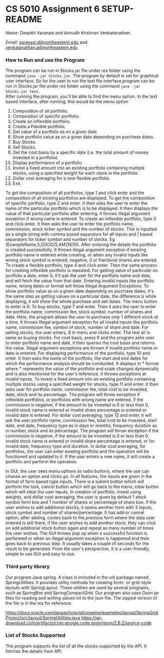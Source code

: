 # CS 5010 Assignment 6 SETUP-README

*Name:* Deepthi Varanasi and Anirudh Krishnan Venkatanathan.

*Email:* varanasi.d@northeastern.edu and venkatanathan.a@northeastern.edu



### How to Run and use the Program

The program can be run in Stocks.jar file under res folder using the command `java -jar Stocks.jar`.
The program by default is set for graphical user interface. So for the user to run the text file
interface,program can be run in Stocks.jar file under res folder using the command 
`java -jar Stocks.jar text`.  
After running the program, you'll be able to find the menu option.
In the text based interface, after running, this would be the menu option

1. Composition of all portfolio.
2. Composition of specific portfolio.
3. Create an inflexible portfolio.
4. Create a Flexible portfolio.
5. Get value of a portfolio as on a given date.
6. Show portfolio value as on a given date depending on purchase dates.
7. Buy Stocks.
8. Sell Stocks.
9. Get the cost basis by a specific date (i.e. the total amount of money invested in a portfolio)
10. Display performance of a portfolio.
11. Invest a fixed amount into an existing portfolio containing multiple stocks, using a specified weight for each stock in the portfolio.
12. Dollar cost averaging for a new flexible portfolio.
13. Exit.

To get the composition of all portfolios, type 1 and click enter and the composition of all 
existing portfolios are displayed.
To get the composition of specific portfolio, type 2 and enter.
It then asks the user to enter the name of the particular portfolio which is to be displayed. 
It then displays the value of that particular portfolio after entering. It throws illegal 
argument exception if wrong name is entered. 
To create an inflexible portfolio, type 3 and 
click enter. It then asks the user to enter the portfolio name, commission, stock ticker symbol 
and the number of stocks. This is inputted as a single string with comma based separators for all 
inputs and | based separators for ticker symbol and number of stocks. 
Eg (ExampleName,5,GOOG|5,AMZN|10). After entering the details the portfolio is created successfully.
It throws illegal argument exception if existing portfolio name is entered while creating, or when 
any invalid inputs like wrong stock symbol is entered, negative, 0 or fractional shares are
entered. 
To create a flexible portfolio, type 4 and click enter. Then the same process for creating
inflexible portfolio is repeated.
For getting value of particular on portfolio a date, enter 5, it'll ask the user for the
portfolio name and date, and will fetch the value from that date. Entering invalid inputs like 
portfolio name, wrong dates or format will throw Illegal Argument Exceptions. 
To show portfolio value as on a given date depending on purchase dates, it's the same
step as getting values on a particular date, the difference is while displaying, it will show the 
whole purchase and sell dates. The menu button to enter is 6. 
To buy stocks, type 7 and enter. Then it asks the user to enter the portfolio name, 
commission fee, stock symbol, number of shares and date. Here, the program allows the
user to purchase only 1 different stock at a time. It throws Illegal argument exception for all
invalid inputs like portfolio name, commission fee, symbol of stock, number of share and date.
For selling stocks, the user enters, 8 in menu and clicks enter. The rest all is same as buying
stocks. 
For cost basis, press 9 and the program asks user to enter portfolio name and date, it then 
queries the cost basis and returns the value. Illegal argument exceptions are thrown if
invalid portfolio name or date is entered. 
For displaying performance of the portfolio, type 10 and enter. It then asks the name of the 
portfolio, the start and end dates for which the performance analysis should be conducted.
It displays in * format where * represents the value of the portfolio and scale changes 
dynamically and is also mentioned for the user's reference. It throws exceptions at invalid inputs.
To Invest a fixed amount into an existing portfolio containing multiple stocks using a specified
weight for stocks, type 11 and enter. It then asks user for portfolio name, commission fee,
total cost to be invested, date, stock and its percentage. The program will throw exception if
inflexible portfolios, or portfolios with wrong name are entered, if the commission is negative,
if the amount to be invested is 0 or less than 0, invalid stock name is entered or invalid 
share percentage is entered or invalid date is entered.
For dollar cost averaging, type 12 and enter, it will ask the user portfolio name, commission fee,
total cost to be invested, start date, end date, frequency type as in days or months, frequency
duration as in number, stock and its percentage. The program will throw exception if the commission
is negative, if the amount to be invested is 0 or less than 0, invalid stock name is entered 
or invalid share percentage is entered, or for invalid date, frequency type and duration. In 
dollar cost averaging, for portfolios, the user can enter existing portfolio and the operation will
be functioned and updated to it. If the user enters a new name, it will create a portfolio and 
perform the operation.

In GUI, the user sees menu options as radio buttons, where the use can choose an option and 
clicks go. In all features, the inputs are given in the format of form based type inputs.
There is a submit button which will perform the task, cancel button which will go back to the menu, 
clear button which will clear the user inputs. In creation of portfolio, invest using weights, and
dollar cost averaging, the user is given by default 1 stock symbol form box and 1 number of shares
or percentage of share box. If the user wishes to add additional stocks, it opens another form with 
2 inputs, stock symbol and number of shares/percentage. It has add or cancel option, after adding,
comes back to the previous form where the data user entered is still there, if the user wishes to 
add another stock, they can click on add additional stock button again and repeat as many number of
times the user wishes. The GUI throws pop up when a successful function is performed or when an
illegal argument exception is happened and then goes back to previous step. It usually takes a
couple of seconds for the result to be generated. From the user's perspective, it is a 
user-friendly, simple to use GUI and easy to use. 

### Third party library

Our program Java spring. A class is included in the util package named SpringUtilities. It provides
utility methods for creating form- or grid-style layouts with SpringLayout.
These utilities are used by several programs, such as  SpringBox and SpringCompactGrid.
Our program also uses Gson jar files for reading and writing values int to the json file.
The zipped version of the file is in the res for reference.

https://docs.oracle.com/javase/tutorial/uiswing/examples/layout/SpringGridProject/src/layout/SpringUtilities.java
https://jar-download.com/artifacts/com.google.code.gson/gson/2.8.2/source-code

### List of Stocks Supported

The program supports the list of all the stocks supported by the API. It fetches the details from API.


